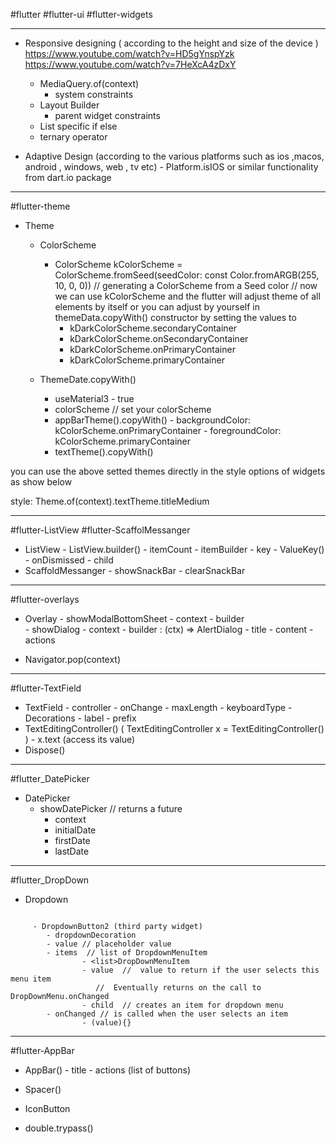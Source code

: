 #flutter 
#flutter-ui 
#flutter-widgets 

---
- Responsive designing  ( according to the height and size of the device )
	 https://www.youtube.com/watch?v=HD5gYnspYzk
	 https://www.youtube.com/watch?v=7HeXcA4zDxY
	- MediaQuery.of(context)
		- system constraints
	- Layout Builder
		- parent widget constraints
	- List specific if else
	- ternary operator

- Adaptive Design (according to the various platforms such as ios ,macos, android , windows, web , tv etc)
		- Platform.isIOS or similar functionality from dart.io package 

----
#flutter-theme

- Theme
	- ColorScheme 
		- ColorScheme kColorScheme =
		 ColorScheme.fromSeed(seedColor: const Color.fromARGB(255, 10, 0, 0))
		// generating a ColorScheme from a Seed color
		// now we can use kColorScheme and the flutter will adjust theme of all elements by itself or you can adjust by yourself in themeData.copyWith() constructor 
		by setting the values to
			- kDarkColorScheme.secondaryContainer
			- kDarkColorScheme.onSecondaryContainer
			- kDarkColorScheme.onPrimaryContainer
			- kDarkColorScheme.primaryContainer

			
	- ThemeDate.copyWith()
		- useMaterial3 - true
		- colorScheme // set your colorScheme
		- appBarTheme().copyWith()
						- backgroundColor: kColorScheme.onPrimaryContainer
						- foregroundColor: kColorScheme.primaryContainer
		- textTheme().copyWith()

you can use the above setted themes directly in the style options of widgets as show below

style: Theme.of(context).textTheme.titleMedium

----
#flutter-ListView
#flutter-ScaffolMessanger

- ListView
			- ListView.builder()
					- itemCount
					- itemBuilder
						- key - ValueKey()
					- onDismissed
					- child
- ScaffoldMessanger 
			- showSnackBar
			- clearSnackBar

---

#flutter-overlays

- Overlay 
			-  showModalBottomSheet
					- context
					- builder	
			- showDialog
					- context
					- builder : (ctx) => AlertDialog
													- title
													- content
													- actions

- Navigator.pop(context)

--- 
#flutter-TextField

- TextField 
		- controller
		- onChange
		- maxLength
		- keyboardType
		- Decorations
				- label
				- prefix
- TextEditingController()
		( TextEditingController x = TextEditingController() )
		-  x.text (access its value)
- Dispose() 

--- 
#flutter_DatePicker

- DatePicker 
	- showDatePicker     // returns a future
		- context
		- initialDate
		- firstDate
		- lastDate

---
#flutter_DropDown

- Dropdown

```

	 - DropdownButton2 (third party widget)
		- dropdownDecoration
		- value // placeholder value
		- items  // list of DropdownMenuItem
				- <list>DropDownMenuItem
				- value  //  value to return if the user selects this menu item
				   //  Eventually returns on the call to DropDownMenu.onChanged
				- child  // creates an item for dropdown menu
		- onChanged // is called when the user selects an item
				- (value){}

```

---
#flutter-AppBar

- AppBar()
		- title
		- actions (list of buttons)

- Spacer()
-  IconButton
- double.trypass()